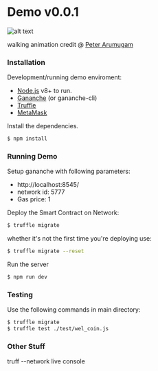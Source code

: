# Demo v0.0.1
![alt text](https://preview.ibb.co/i9iTdc/preview.png)

walking animation credit @ [Peter Arumugam](https://www.behance.net/gallery/38420671/Walk-Cycle-GIF-Animation)

### Installation

Development/running demo enviroment:
- [Node.js](https://nodejs.org/) v8+ to run.
- [Gananche](http://truffleframework.com/ganache/) (or gananche-cli)
- [Truffle](http://truffleframework.com/)
- [MetaMask](https://metamask.io/)

Install the dependencies.

```sh
$ npm install
```
### Running Demo

Setup gananche with following parameters:
- http://localhost:8545/
- network id: 5777
- Gas price: 1

Deploy the Smart Contract on Network:

```sh
$ truffle migrate
```
whether it's not the first time you're deploying use:

```sh
$ truffle migrate --reset
```

Run the server

```sh
$ npm run dev
```
### Testing
Use the following commands in main directory:

```sh
$ truffle migrate
$ truffle test ./test/wel_coin.js
```

### Other Stuff
truff --network live console

